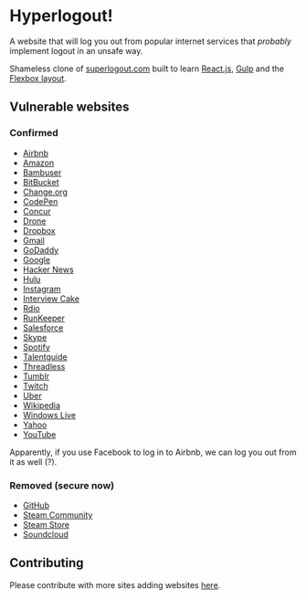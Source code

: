 # Hyperlogout!

A website that will log you out from popular internet services that *probably* implement logout in an unsafe
way.

Shameless clone of [superlogout.com](http://superlogout.com) built to learn
[React.js](https://facebook.github.io/react/), [Gulp](http://gulpjs.com/) and the
[Flexbox layout](https://css-tricks.com/snippets/css/a-guide-to-flexbox/).

## Vulnerable websites

### Confirmed

+ [Airbnb](https://www.airbnb.com/)
+ [Amazon](https://www.amazon.com/)
+ [Bambuser](http://bambuser.com/)
+ [BitBucket](https://bitbucket.org/)
+ [Change.org](https://www.change.org/)
+ [CodePen](http://codepen.io/)
+ [Concur](https://www.concur.com/)
+ [Drone](https://drone.io/)
+ [Dropbox](https://www.dropbox.com/)
+ [Gmail](https://mail.google.com/)
+ [GoDaddy](https://godaddy.com/)
+ [Google](https://www.google.com/)
+ [Hacker News](https://news.ycombinator.com/news/)
+ [Hulu](http://hulu.com/)
+ [Instagram](https://instagram.com/)
+ [Interview Cake](https://www.interviewcake.com/)
+ [Rdio](http://www.rdio.com/)
+ [RunKeeper](https://runkeeper.com/)
+ [Salesforce](http://www.salesforce.com/)
+ [Skype](http://http://www.skype.com/)
+ [Spotify](https://www.spotify.com/)
+ [Talentguide](http://www.talentguide.co/)
+ [Threadless](https://www.threadless.com/)
+ [Tumblr](https://www.tumblr.com/)
+ [Twitch](http://www.twitch.tv/)
+ [Uber](https://uber.com/)
+ [Wikipedia](https://www.wikipedia.org/)
+ [Windows Live](https://login.live.com/)
+ [Yahoo](https://yahoo.com/)
+ [YouTube](https://www.youtube.com/)

Apparently, if you use Facebook to log in to Airbnb, we can log you out from it as well (?).

### Removed (secure now)

+ [GitHub](https://github.com/)
+ [Steam Community](http://steamcommunity.com/)
+ [Steam Store](http://store.steampowered.com/)
+ [Soundcloud](https://soundcloud.com/)

## Contributing

Please contribute with more sites adding websites
[here](https://github.com/thewarpaint/hyperlogout/blob/master/app/main.js#L8).
